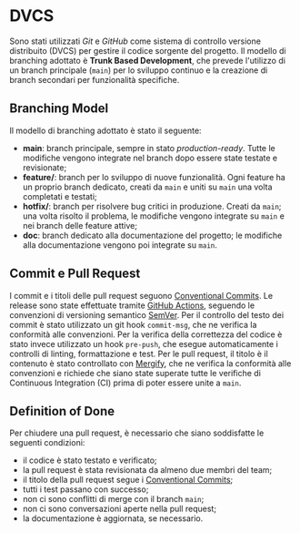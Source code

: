 # DVCS

Sono stati utilizzati _Git_ e _GitHub_ come sistema di controllo versione distribuito (DVCS) per gestire il codice sorgente
del progetto. Il modello di branching adottato è **Trunk Based Development**, che prevede l'utilizzo di un branch
principale (`main`) per lo sviluppo continuo e la creazione di branch secondari per funzionalità specifiche.

## Branching Model

Il modello di branching adottato è stato il seguente:

- **main**: branch principale, sempre in stato _production-ready_. Tutte le modifiche vengono integrate nel branch
  dopo essere state testate e revisionate;
- **feature/**: branch per lo sviluppo di nuove funzionalità. Ogni feature ha un proprio branch dedicato, creati da `main`
  e uniti su `main` una volta completati e testati;
- **hotfix/**: branch per risolvere bug critici in produzione. Creati da `main`; una volta risolto il problema, le
  modifiche vengono integrate su `main` e nei branch delle feature attive;
- **doc**: branch dedicato alla documentazione del progetto; le modifiche alla documentazione vengono poi integrate su
  `main`.

## Commit e Pull Request

I commit e i titoli delle pull request seguono [Conventional Commits](https://www.conventionalcommits.org/en/v1.0.0/).
Le release sono state effettuate tramite [GitHub Actions](https://github.com/features/actions), seguendo le convenzioni di versioning
semantico [SemVer](https://semver.org/).
Per il controllo del testo dei commit è stato utilizzato un git hook `commit-msg`, che ne verifica la conformità alle
convenzioni. Per la verifica della correttezza del codice è stato invece utilizzato un hook `pre-push`, che esegue
automaticamente i controlli di linting, formattazione e test.
Per le pull request, il titolo è il contenuto è stato controllato con [Mergify](https://mergify.com/), che ne verifica
la conformità alle convenzioni
e richiede che siano state superate tutte le verifiche di Continuous Integration (CI) prima di poter essere unite a
`main`.

## Definition of Done

Per chiudere una pull request, è necessario che siano soddisfatte le seguenti condizioni:

- il codice è stato testato e verificato;
- la pull request è stata revisionata da almeno due membri del team;
- il titolo della pull request segue i [Conventional Commits](https://www.conventionalcommits.org/en/v1.0.0/);
- tutti i test passano con successo;
- non ci sono conflitti di merge con il branch `main`;
- non ci sono conversazioni aperte nella pull request;
- la documentazione è aggiornata, se necessario.

